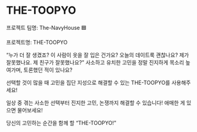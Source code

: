 # THE-TOOPYO


프로젝트 팀명: The-NavyHouse 🟦
<br>

프로젝트명: THE-TOOPYO

“누가 더 잘 생겼죠? 이 사람이 옷을 잘 입은 건가요? 오늘의 데이트룩 괜찮나요? 제가 잘못했나요. 제 친구가 잘못했나요?” 사소하고 유치한 고민을 정말 진지하게 목소리 높여가며, 토론했던 적이 있나요?

선택할 것이 많을 때 고민을 집단 지성으로 해결할 수 있는 THE-TOOPYO를 사용해주세요!

일상 중 겪는 사소한 선택부터 진지한 고민, 논쟁까지 해결할 수 있습니다! 애매한 게 있으면 물어보세요!

당신의 고민하는 순간을 함께 할 “THE-TOOPYO!” 
